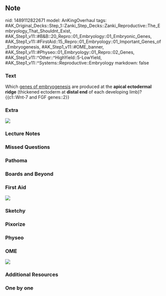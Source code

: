 ## Note
nid: 1489112822671
model: AnKingOverhaul
tags: #AK_Original_Decks::Step_1::Zanki_Step_Decks::Zanki_Reproductive::The_Embryology_That_Shouldnt_Exist, #AK_Step1_v11::#B&B::20_Repro::01_Embryology::01_Embryonic_Genes, #AK_Step1_v11::#FirstAid::15_Repro::01_Embryology::01_Important_Genes_of_Embryogenesis, #AK_Step1_v11::#OME_banner, #AK_Step1_v11::#Physeo::01_Embryology::01_Repro::02_Genes, #AK_Step1_v11::^Other::^HighYield::5-LowYield, #AK_Step1_v11::^Systems::Reproductive::Embryology
markdown: false

### Text
<div>
  Which <u>genes of embryogenesis</u> are produced at the <b>apical
  ectodermal ridge</b> (thickened ectoderm at <b>distal end</b> of
  each developing limb)?
</div>
<div>
  {{c1::Wnt-7 and FGF genes::2}}
</div>

### Extra
<img src="paste-1029469301113152.jpg">

### Lecture Notes


### Missed Questions


### Pathoma


### Boards and Beyond


### First Aid
<img src="tmpj0DcQg.png">

### Sketchy


### Pixorize


### Physeo


### OME
<div class="ome-widget">
  <a href="https://onlinemeded.org?ref=anki"><img src=
  "_OME_AnkiFlashcards_General_4.png"></a>
</div>

### Additional Resources


### One by one

